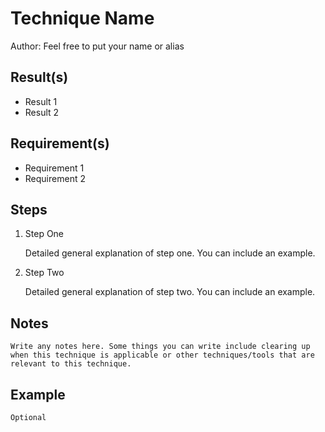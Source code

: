 # Technique Name
Author: Feel free to put your name or alias

## Result(s)
- Result 1
- Result 2

## Requirement(s)
- Requirement 1
- Requirement 2

## Steps

1. Step One

    Detailed general explanation of step one. You can include an example.

2. Step Two

    Detailed general explanation of step two. You can include an example.


## Notes

    Write any notes here. Some things you can write include clearing up when this technique is applicable or other techniques/tools that are relevant to this technique.

## Example

    Optional